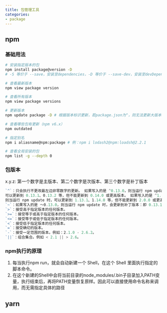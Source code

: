```yaml
---
title: 包管理工具
categories: 
- package
---
```


## npm

### 基础用法

```sh
# 安装指定版本的包
npm install package@version -D
# -S 等价于 --save，安装至dependencies，-D 等价于 --save-dev，安装至devDependencies

# 查看最新版本
npm view package version

# 查看所有版本
npm view package versions

# 更新版本
npm update package -D # 根据版本标识更新，若package.json为^，则无法更新大版本，只能通过npm install重新安装最新版本

# 查看哪些包有更新（npm v6.x）
npm outdated

# 指定别名
npm i aliasname@npm:package # 例：npm i lodash2@npm:loadsh@2.2.1

# 查看全局安装的包
npm list -g --depth 0
```

### 包版本

x.y.z: 第一个数字是主版本、第二个数字是次版本、第三个数字是补丁版本

```js
`^`：只会执行不更改最左边非零数字的更新。 如果写入的是 ^0.13.0，则当运行 npm update 时，
可以更新到 0.13.1、0.13.2 等，但不能更新到 0.14.0 或更高版本。 如果写入的是 ^1.13.0，
则当运行 npm update 时，可以更新到 1.13.1、1.14.0 等，但不能更新到 2.0.0 或更高版本。
`~`：如果写入的是 〜0.13.0，则当运行 npm update 时，会更新到补丁版本：即 0.13.1 可以，但 0.14.0 不可以。
`>`：接受高于指定版本的任何版本。
`>=`：接受等于或高于指定版本的任何版本。
`<=`：接受等于或低于指定版本的任何版本。
`<`：接受低于指定版本的任何版本。
`=`：接受确切的版本。
`-`：接受一定范围的版本。例如：2.1.0 - 2.6.2。
`||`：组合集合。例如 < 2.1 || > 2.6。
```

### npm执行的原理

1. 每当执行npm run，就会自动新建一个 Shell，在这个 Shell 里面执行指定的脚本命令。
2. 在这个新建的Shell中会将当前目录的node_modules/.bin子目录加入PATH变量，执行结束后，再将PATH变量恢复原样。因此可以直接使用命令名称来调用，而无需指定具体的路径

## yarn